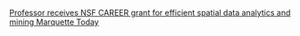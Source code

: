[Professor receives NSF CAREER grant for efficient spatial data analytics and mining   Marquette Today](https://qi.tc/qi/119302)
